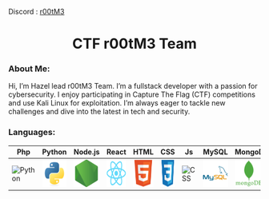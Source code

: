 Discord : [r00tM3](https://discord.gg/XPTHGsJw)
<h1 align="center">
        CTF r00tM3 Team
</h1>

### About Me:    
Hi, I’m Hazel lead r00tM3 Team. I’m a fullstack developer with a passion for cybersecurity. I enjoy participating in Capture The Flag (CTF) competitions and use Kali Linux for exploitation. I’m always eager to tackle new challenges and dive into the latest in tech and security.

### Languages:
| Php | Python | Node.js | React | HTML | CSS | Js | MySQL | MongoDB | Git |  Linux | Metasploit | Nmap |
|----------|----------|----------|----------|-----|-----|-----|-----|-----|-----|-----|-----|-----|
|  <img src="https://raw.githubusercontent.com/canaleal/devicon/master/icons/php/php-original.svg" title="Python"  alt="Python" width="55" height="55"/> |  <img src="https://github.com/devicons/devicon/blob/master/icons/python/python-original.svg" title="Python"  alt="Python" width="55" height="55"/> |  <img src="https://github.com/devicons/devicon/blob/master/icons/nodejs/nodejs-original.svg" title="Node.js"  alt="Node.js" width="55" height="55"/> |<img src="https://raw.githubusercontent.com/devicons/devicon/master/icons/react/react-original.svg" title="Node.js"  alt="Node.js" width="55" height="55"/> |  <img src="https://github.com/devicons/devicon/blob/master/icons/html5/html5-original.svg" title="HTML" alt="HTML" width="55" height="55"/> |  <img src="https://github.com/devicons/devicon/blob/master/icons/css3/css3-original.svg" title="CSS" alt="CSS" width="55" height="55"/> |    <img src="https://raw.githubusercontent.com/canaleal/devicon/master/icons/javascript/javascript-original.svg" title="CSS" alt="CSS" width="55" height="55"/> |<img src="https://raw.githubusercontent.com/devicons/devicon/master/icons/mysql/mysql-original-wordmark.svg" title="CSS" alt="CSS" width="55" height="55"/>|<img src="https://raw.githubusercontent.com/devicons/devicon/master/icons/mongodb/mongodb-plain-wordmark.svg" title="CSS" alt="CSS" width="55" height="55"/>|<img src="https://raw.githubusercontent.com/devicons/devicon/master/icons/git/git-original-wordmark.svg" title="CSS" alt="CSS" width="55" height="55"/> |  <img src="https://github.com/devicons/devicon/blob/master/icons/linux/linux-original.svg" title="Linux" alt="Linux" width="55" height="55"/> |<img src="https://www.kali.org/tools/metasploit-framework/images/metasploit-framework-logo.svg" title="Linux" alt="Linux" width="55" height="55"/> |<img src="https://nmap.org/images/nmap-logo-256x256.png" title="Linux" alt="Linux" width="55" height="55"/> |
